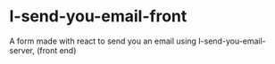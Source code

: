 # I-send-you-email-front
A form made with react to send you an email using I-send-you-email-server, (front end)
